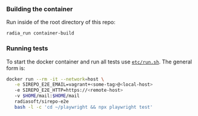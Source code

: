 ### Building the container

Run inside of the root directory of this repo:

`radia_run container-build`

### Running tests

To start the docker container and run all tests use
[`etc/run.sh`](etc/run.sh). The general form is:

```sh
docker run --rm -it --network=host \
   -e SIREPO_E2E_EMAIL=vagrant+<some-tag>@<local-host>
   -e SIREPO_E2E_HTTP=https://<remote-host>
   -v $HOME/mail:$HOME/mail
   radiasoft/sirepo-e2e
   bash -l -c 'cd ~/playwright && npx playwright test'
```
